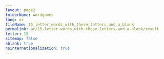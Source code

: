 ```yaml
---
layout: page2
folderName: wordgames
lang: ar
fileName: 15_letter_words_with_these_letters_and_a_blank
permalink: ar/15-letter-words-with-these-letters-and-a-blank/result
letter: 15
sitemap: false
ablank: true
nointernationalization: true
---
```

